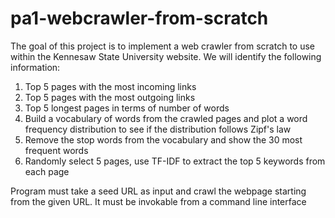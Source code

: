 # pa1-webcrawler-from-scratch
 
The goal of this project is to implement a web crawler from scratch to use within the Kennesaw State University website. We will identify the following information:

1. Top 5 pages with the most incoming links
2. Top 5 pages with the most outgoing links
3. Top 5 longest pages in terms of number of words
4. Build a vocabulary of words from the crawled pages and plot a word frequency distribution to see if the distribution follows Zipf's law
5. Remove the stop words from the vocabulary and show the 30 most frequent words
6. Randomly select 5 pages, use TF-IDF to extract the top 5 keywords from each page

Program must take a seed URL as input and crawl the webpage starting from the given URL. It must be invokable from a command line interface
